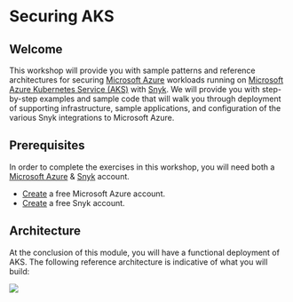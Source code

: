 # Securing AKS

## Welcome

This workshop will provide you with sample patterns and reference architectures for securing [Microsoft Azure](https://azure.microsoft.com/en-us/) workloads running on [Microsoft Azure Kubernetes Service \(AKS\)](https://azure.microsoft.com/en-us/services/kubernetes-service/) with [Snyk](https://snyk.io/). We will provide you with step-by-step examples and sample code that will walk you through deployment of supporting infrastructure, sample applications, and configuration of the various Snyk integrations to Microsoft Azure.

## Prerequisites

In order to complete the exercises in this workshop, you will need both a [Microsoft Azure](https://azure.microsoft.com/) & [Snyk](https://snyk.io/) account.

* [Create](https://azure.microsoft.com/en-us/free) a free Microsoft Azure account.
* [Create](https://snyk.io/login) a free Snyk account.

## Architecture

At the conclusion of this module, you will have a functional deployment of AKS. The following reference architecture is indicative of what you will build:

![](https://github.com/snyk/user-docs/tree/0874305e3aea1ea3c57b0398879776ac062b3479/.gitbook/assets/snyk-aks.jpg)

